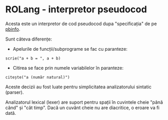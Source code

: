 # ROLang - interpretor pseudocod

Acesta este un interpretor de cod pseudocod dupa "specificația" de pe
[pbinfo](https://www.pbinfo.ro/articole/23972/limbajul-pseudocod).

Sunt câteva diferențe:
 - Apelurile de funcții/subprograme se fac cu paranteze:
```
scrie("a + b = ", a + b)
```
 - Citirea se face prin numele variabilelor în paranteze:
```
citește("a (număr natural)")
```

Aceste decizii au fost luate pentru simplicitatea analizatorului sintatic
(parser).

Analizatorul lexical (lexer) are suport pentru spații în cuvintele cheie "până
când" și "cât timp". Dacă un cuvânt cheie nu are diacritice, o eroare va fi
dată.

